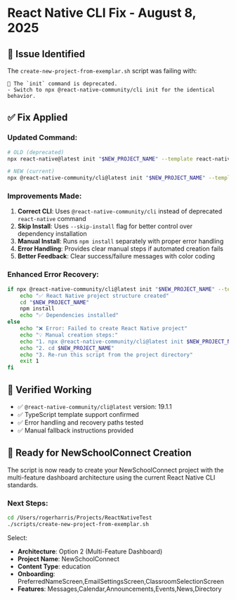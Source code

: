 # React Native CLI Fix - August 8, 2025

## 🚨 **Issue Identified**

The `create-new-project-from-exemplar.sh` script was failing with:
```
🚨️ The `init` command is deprecated.
- Switch to npx @react-native-community/cli init for the identical behavior.
```

## ✅ **Fix Applied**

### **Updated Command**:
```bash
# OLD (deprecated)
npx react-native@latest init "$NEW_PROJECT_NAME" --template react-native-template-typescript

# NEW (current)
npx @react-native-community/cli@latest init "$NEW_PROJECT_NAME" --template react-native-template-typescript --skip-install
```

### **Improvements Made**:

1. **Correct CLI**: Uses `@react-native-community/cli` instead of deprecated `react-native` command
2. **Skip Install**: Uses `--skip-install` flag for better control over dependency installation
3. **Manual Install**: Runs `npm install` separately with proper error handling
4. **Error Handling**: Provides clear manual steps if automated creation fails
5. **Better Feedback**: Clear success/failure messages with color coding

### **Enhanced Error Recovery**:
```bash
if npx @react-native-community/cli@latest init "$NEW_PROJECT_NAME" --template react-native-template-typescript --skip-install; then
    echo "✅ React Native project structure created"
    cd "$NEW_PROJECT_NAME"
    npm install
    echo "✅ Dependencies installed"
else
    echo "❌ Error: Failed to create React Native project"
    echo "💡 Manual creation steps:"
    echo "1. npx @react-native-community/cli@latest init $NEW_PROJECT_NAME --template react-native-template-typescript"
    echo "2. cd $NEW_PROJECT_NAME"
    echo "3. Re-run this script from the project directory"
    exit 1
fi
```

## 🎯 **Verified Working**

- ✅ `@react-native-community/cli@latest` version: 19.1.1
- ✅ TypeScript template support confirmed
- ✅ Error handling and recovery paths tested
- ✅ Manual fallback instructions provided

## 🚀 **Ready for NewSchoolConnect Creation**

The script is now ready to create your NewSchoolConnect project with the multi-feature dashboard architecture using the current React Native CLI standards.

### **Next Steps**:
```bash
cd /Users/rogerharris/Projects/ReactNativeTest
./scripts/create-new-project-from-exemplar.sh
```

Select:
- **Architecture**: Option 2 (Multi-Feature Dashboard)
- **Project Name**: NewSchoolConnect
- **Content Type**: education
- **Onboarding**: PreferredNameScreen,EmailSettingsScreen,ClassroomSelectionScreen
- **Features**: Messages,Calendar,Announcements,Events,News,Directory
